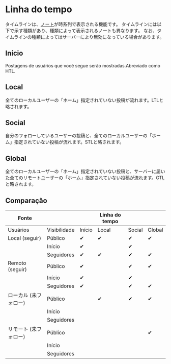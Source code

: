 # Linha do tempo
タイムラインは、[ノート](./note)が時系列で表示される機能です。 タイムラインには以下で示す種類があり、種類によって表示されるノートも異なります。 なお、タイムラインの種類によってはサーバーにより無効になっている場合があります。

## Início
Postagens de usuários que você segue serão mostradas.Abreviado como HTL.

## Local
全てのローカルユーザーの「ホーム」指定されていない投稿が流れます。LTLと略されます。

## Social
自分のフォローしているユーザーの投稿と、全てのローカルユーザーの「ホーム」指定されていない投稿が流れます。STLと略されます。

## Global
全てのローカルユーザーの「ホーム」指定されていない投稿と、サーバーに届いた全てのリモートユーザーの「ホーム」指定されていない投稿が流れます。GTLと略されます。

## Comparação
| Fonte           |              |        | Linha do tempo |        |        |
| --------------- | ------------ | ------ | -------------- | ------ | ------ |
| Usuários        | Visibilidade | Início | Local          | Social | Global |
| Local (seguir)  | Público      | ✔      | ✔              | ✔      | ✔      |
|                 | Início       | ✔      |                | ✔      |        |
|                 | Seguidores   | ✔      | ✔              | ✔      | ✔      |
| Remoto (seguir) | Público      | ✔      |                | ✔      | ✔      |
|                 | Início       | ✔      |                | ✔      |        |
|                 | Seguidores   | ✔      |                | ✔      | ✔      |
| ローカル (未フォロー)    | Público      |        | ✔              | ✔      | ✔      |
|                 | Início       |        |                |        |        |
|                 | Seguidores   |        |                |        |        |
| リモート (未フォロー)    | Público      |        |                |        | ✔      |
|                 | Início       |        |                |        |        |
|                 | Seguidores   |        |                |        |        |
